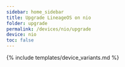 ```yaml
---
sidebar: home_sidebar
title: Upgrade LineageOS on nio
folder: upgrade
permalink: /devices/nio/upgrade
device: nio
toc: false
---
```

{% include templates/device_variants.md %}
